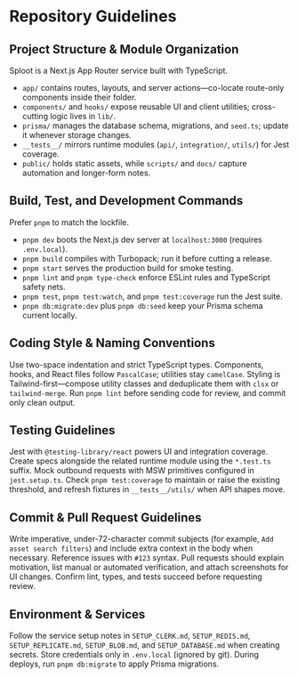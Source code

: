 # Repository Guidelines

## Project Structure & Module Organization
Sploot is a Next.js App Router service built with TypeScript.
- `app/` contains routes, layouts, and server actions—co-locate route-only components inside their folder.
- `components/` and `hooks/` expose reusable UI and client utilities; cross-cutting logic lives in `lib/`.
- `prisma/` manages the database schema, migrations, and `seed.ts`; update it whenever storage changes.
- `__tests__/` mirrors runtime modules (`api/`, `integration/`, `utils/`) for Jest coverage.
- `public/` holds static assets, while `scripts/` and `docs/` capture automation and longer-form notes.

## Build, Test, and Development Commands
Prefer `pnpm` to match the lockfile.
- `pnpm dev` boots the Next.js dev server at `localhost:3000` (requires `.env.local`).
- `pnpm build` compiles with Turbopack; run it before cutting a release.
- `pnpm start` serves the production build for smoke testing.
- `pnpm lint` and `pnpm type-check` enforce ESLint rules and TypeScript safety nets.
- `pnpm test`, `pnpm test:watch`, and `pnpm test:coverage` run the Jest suite.
- `pnpm db:migrate:dev` plus `pnpm db:seed` keep your Prisma schema current locally.

## Coding Style & Naming Conventions
Use two-space indentation and strict TypeScript types. Components, hooks, and React files follow `PascalCase`; utilities stay `camelCase`. Styling is Tailwind-first—compose utility classes and deduplicate them with `clsx` or `tailwind-merge`. Run `pnpm lint` before sending code for review, and commit only clean output.

## Testing Guidelines
Jest with `@testing-library/react` powers UI and integration coverage. Create specs alongside the related runtime module using the `*.test.ts` suffix. Mock outbound requests with MSW primitives configured in `jest.setup.ts`. Check `pnpm test:coverage` to maintain or raise the existing threshold, and refresh fixtures in `__tests__/utils/` when API shapes move.

## Commit & Pull Request Guidelines
Write imperative, under-72-character commit subjects (for example, `Add asset search filters`) and include extra context in the body when necessary. Reference issues with `#123` syntax. Pull requests should explain motivation, list manual or automated verification, and attach screenshots for UI changes. Confirm lint, types, and tests succeed before requesting review.

## Environment & Services
Follow the service setup notes in `SETUP_CLERK.md`, `SETUP_REDIS.md`, `SETUP_REPLICATE.md`, `SETUP_BLOB.md`, and `SETUP_DATABASE.md` when creating secrets. Store credentials only in `.env.local` (ignored by git). During deploys, run `pnpm db:migrate` to apply Prisma migrations.
